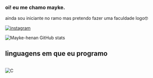 ### oi! eu me chamo mayke.
ainda sou iniciante no ramo mas pretendo fazer uma faculdade logo🤓

[![instagram](https://img.shields.io/badge/Instagram-E4405F?style=for-the-badge&logo=instagram&logoColor=white)](https://www.instagram.com/maykezinhoo/#)

![Mayke-henan GitHub stats](https://github-readme-stats.vercel.app/api?username=mayke-henan&show_icons=true&theme=dracula)

## linguagens em que eu programo

<div style="display: inline_block"><br/>
<img aling="center" alt="C" src="https://img.shields.io/badge/C-00599C?style=for-the-badge&logo=c&logoColor=white" />
</div>
